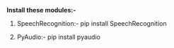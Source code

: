 <b>Install these modules:-</b>

1. SpeechRecognition:- pip install SpeechRecognition

2. PyAudio:- pip install pyaudio
